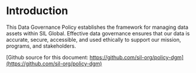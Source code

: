 # Introduction

This Data Governance Policy establishes the framework for managing data assets within SIL Global. Effective data governance ensures that our data is accurate, secure, accessible, and used ethically to support our mission, programs, and stakeholders.

[Github source for this document: https://github.com/sil-org/policy-dgm](https://github.com/sil-org/policy-dgm)


